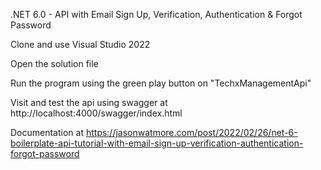 
.NET 6.0 - API with Email Sign Up, Verification, Authentication & Forgot Password

Clone and use Visual Studio 2022

Open the solution file

Run the program using the green play button on "TechxManagementApi"

Visit and test the api using swagger at http://localhost:4000/swagger/index.html

Documentation at https://jasonwatmore.com/post/2022/02/26/net-6-boilerplate-api-tutorial-with-email-sign-up-verification-authentication-forgot-password

